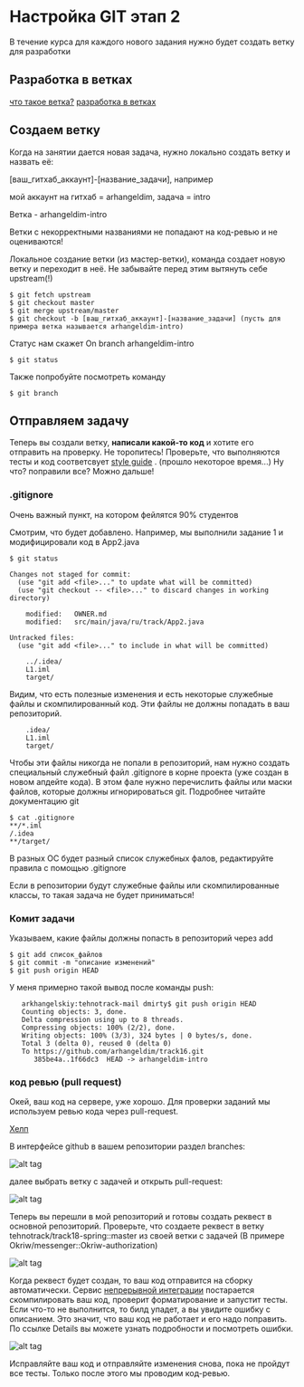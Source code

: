 # Настройка GIT этап 2

В течение курса для каждого нового задания нужно будет создать ветку для разработки

## Разработка в ветках

[что такое ветка?](https://git-scm.com/book/ru/v1/%D0%92%D0%B5%D1%82%D0%B2%D0%BB%D0%B5%D0%BD%D0%B8%D0%B5-%D0%B2-Git-%D0%A7%D1%82%D0%BE-%D1%82%D0%B0%D0%BA%D0%BE%D0%B5-%D0%B2%D0%B5%D1%82%D0%BA%D0%B0%3F)
[разработка в ветках](http://habrahabr.ru/post/192614/)



## Создаем ветку
Когда на занятии дается новая задача, нужно локально создать ветку и назвать её:

[ваш_гитхаб_аккаунт]-[название_задачи], например

мой аккаунт на гитхаб = arhangeldim, задача = intro

Ветка - arhangeldim-intro

Ветки с некорректными названиями не попадают на код-ревью и не оцениваются!

Локальное создание ветки (из мастер-ветки), команда создает новую ветку и переходит в неё. Не забывайте перед этим вытянуть себе upstream(!)

    $ git fetch upstream
    $ git checkout master
    $ git merge upstream/master
    $ git checkout -b [ваш_гитхаб_аккаунт]-[название_задачи] (пусть для примера ветка называется arhangeldim-intro)


Статус нам скажет On branch arhangeldim-intro

    $ git status

Также попробуйте посмотреть команду

    $ git branch


## Отправляем задачу

Теперь вы создали ветку, **написали какой-то код** и хотите его отправить на проверку. Не торопитесь! Проверьте, что выполняются тесты и код соответсвует [style guide](https://github.com/arhangeldim/messenger/wiki/%D0%90%D0%B2%D1%82%D0%BE%D0%BC%D0%B0%D1%82%D0%B8%D1%87%D0%B5%D1%81%D0%BA%D0%B0%D1%8F-%D1%81%D0%B1%D0%BE%D1%80%D0%BA%D0%B0-%D0%BA%D0%BE%D0%B4%D0%B0-(CI)#%D0%9F%D1%80%D0%BE%D0%B2%D0%B5%D1%80%D0%BA%D0%B0-%D1%84%D0%BE%D1%80%D0%BC%D0%B0%D1%82%D0%B8%D1%80%D0%BE%D0%B2%D0%B0%D0%BD%D0%B8%D1%8F-%D0%BA%D0%BE%D0%B4%D0%B0) . (прошло некоторое время...) Ну что? поправили все? Можно дальше!

### .gitignore
Очень важный пункт, на котором фейлятся 90% студентов

Смотрим, что будет добавлено. Например, мы выполнили задание 1 и модифицировали код в App2.java

    $ git status
    
    Changes not staged for commit:
      (use "git add <file>..." to update what will be committed)
      (use "git checkout -- <file>..." to discard changes in working directory)
    
    	modified:   OWNER.md
    	modified:   src/main/java/ru/track/App2.java
    
    Untracked files:
      (use "git add <file>..." to include in what will be committed)
    
    	../.idea/
    	L1.iml
    	target/
    	
    	
Видим, что есть полезные изменения и есть некоторые служебные файлы и скомпилированный код. Эти файлы не должны попадать в ваш репозиторий.
        
        .idea/
    	L1.iml
    	target/
    	
Чтобы эти файлы никогда не попали в репозиторий, нам нужно создать специальный служебный файл .gitignore в корне проекта (уже создан в новом апдейте кода).
В этом фале нужно перечислить файлы или маски файлов, которые должны игнорироваться git. Подробнее читайте документацию git

    $ cat .gitignore
    **/*.iml
    /.idea
    **/target/
    
В разных ОС будет разный список служебных фалов, редактируйте правила с помощью .gitignore

Если в репозитории будут служебные файлы или скомпилированные классы, то такая задача не будет приниматься!



###  Комит задачи  	
    	
 Указываем, какие файлы должны попасть в репозиторий через add   	
    	
    $ git add список_файлов
    $ git commit -m "описание изменений"
    $ git push origin HEAD

  У меня примерно такой вывод после команды push:

```
   arkhangelskiy:tehnotrack-mail dmirty$ git push origin HEAD
   Counting objects: 3, done.
   Delta compression using up to 8 threads.
   Compressing objects: 100% (2/2), done.
   Writing objects: 100% (3/3), 324 bytes | 0 bytes/s, done.
   Total 3 (delta 0), reused 0 (delta 0)
   To https://github.com/arhangeldim/track16.git
      385be4a..1f66dc3  HEAD -> arhangeldim-intro
```

### код ревью (pull request)

Окей, ваш код на сервере, уже хорошо. Для проверки заданий мы используем ревью кода через pull-request.

[Хелп](https://help.github.com/articles/using-pull-requests/)

В интерфейсе github в вашем репозитории раздел branches:

![alt tag](https://raw.githubusercontent.com/arhangeldim/messenger/master/wiki/common_repo_view.png)

далее выбрать ветку с задачей и открыть pull-request:

![alt tag](https://raw.githubusercontent.com/arhangeldim/messenger/master/wiki/create_pull_req_1.png)

Теперь вы перешли в мой репозиторий и готовы создать реквест в основной репозиторий. Проверьте, что создаете реквест в ветку tehnotrack/track18-spring::master из своей ветки с задачей (В примере Okriw/messenger::Okriw-authorization)

![alt tag](https://raw.githubusercontent.com/arhangeldim/messenger/master/wiki/pull_request.png)

Когда реквест будет создан, то ваш код отправится на сборку автоматически. Сервис [непрерывной интеграции](https://ru.wikipedia.org/wiki/%D0%9D%D0%B5%D0%BF%D1%80%D0%B5%D1%80%D1%8B%D0%B2%D0%BD%D0%B0%D1%8F_%D0%B8%D0%BD%D1%82%D0%B5%D0%B3%D1%80%D0%B0%D1%86%D0%B8%D1%8F) постарается скомпилировать ваш код, проверит форматирование и запустит тесты. Если что-то не выполнится, то билд упадет, а вы увидите ошибку с описанием. Это значит, что ваш код не работает и его надо поправить. По ссылке Details вы можете узнать подробности и посмотреть ошибки.

![alt tag](https://raw.githubusercontent.com/arhangeldim/messenger/master/wiki/ci_report.png)

Исправляйте ваш код и отправляйте изменения снова, пока не пройдут все тесты. Только после этого мы проводим код-ревью.
